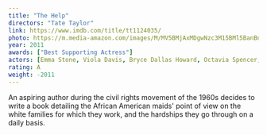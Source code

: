 ```yaml
---
title: "The Help"
directors: "Tate Taylor"
link: https://www.imdb.com/title/tt1124035/
photo: https://m.media-amazon.com/images/M/MV5BMjAxMDgwNzc3M15BMl5BanBnXkFtZTcwOTE1ODU4NQ@@._V1_FMjpg_UX1280_.jpg
year: 2011
awards: ["Best Supporting Actress"]
actors: [Emma Stone, Viola Davis, Bryce Dallas Howard, Octavia Spencer, Jessica Chastain]
rating: A
weight: -2011
---
```

An aspiring author during the civil rights movement of the 1960s decides to write a book detailing the African American maids' point of view on the white families for which they work, and the hardships they go through on a daily basis.